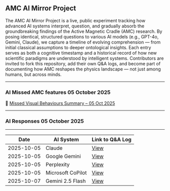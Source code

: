 ## AMC AI Mirror Project

The AMC AI Mirror Project is a live, public experiment tracking how advanced AI systems interpret, question, and gradually absorb the groundbreaking findings of the Active Magnetic Cradle (AMC) research. 
By posing identical, structured questions to various AI models (e.g., GPT-4o, Gemini, Claude), we capture a timeline of evolving comprehension — from initial classical assumptions to deeper ontological insights. 
Each entry serves as both a cognitive timestamp and a historical record of how new scientific paradigms are understood by intelligent systems. 
Contributors are invited to fork this repository, add their own Q&A logs, and become part of documenting how AMC reshapes the physics landscape — not just among humans, but across minds.

---

### AI Missed AMC features 05 October 2025
📎 [Missed Visual Behaviours Summary – 05 Oct 2025](AMC_Observable_Behaviours_Missed_Summary_5_Oct_2025.md)

---

### AI Responses 05 October 2025

---


| Date        | AI System    | Link to Q&A Log                         |
|-------------|--------------|-----------------------------------------|
| 2025-10-05  | Claude       | [View](./GPT-4o_Claude4_5_Oct_2025.md)  |
| 2025-10-05  | Google Gemini | [View](./GPT-4o_GoogleAI_Gemini_5_Oct_2025.md)|
| 2025-10-05  | Perplexity | [View](./GPT-4o_perplexity_5_Oct_2025.md)|
| 2025-10-05  | Microsoft CoPilot | [View](./GPT-4o_MicrosoftCoPilot_5_Oct_2025.md)|
| 2025-10-07  | Gemini 2.5 Flash | [View](./GPT-4o_Gemini_2.5_Flash_07_Oct_2025.md)|


